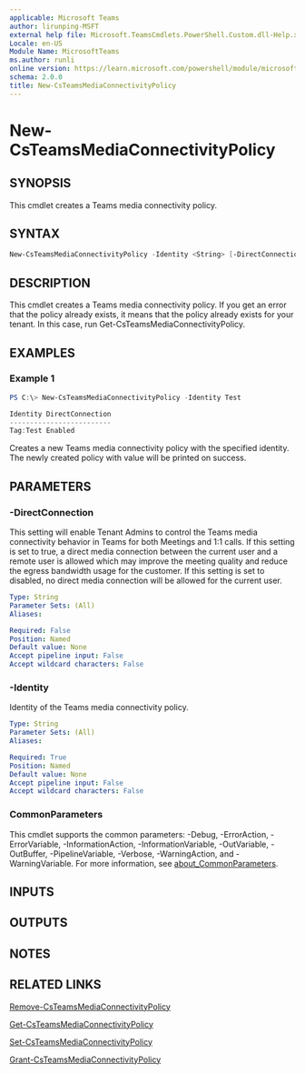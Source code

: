 ```yaml
---
applicable: Microsoft Teams
author: lirunping-MSFT
external help file: Microsoft.TeamsCmdlets.PowerShell.Custom.dll-Help.xml
Locale: en-US
Module Name: MicrosoftTeams
ms.author: runli
online version: https://learn.microsoft.com/powershell/module/microsoftteams/New-CsTeamsMediaConnectivityPolicy
schema: 2.0.0
title: New-CsTeamsMediaConnectivityPolicy
---
```


# New-CsTeamsMediaConnectivityPolicy

## SYNOPSIS
This cmdlet creates a Teams media connectivity policy.

## SYNTAX

```powershell
New-CsTeamsMediaConnectivityPolicy -Identity <String> [-DirectConnection <String>] [<CommonParameters>]
```

## DESCRIPTION
This cmdlet creates a Teams media connectivity policy. If you get an error that the policy already exists, it means that the policy already exists for your tenant. In this case, run Get-CsTeamsMediaConnectivityPolicy.

## EXAMPLES

### Example 1
```powershell
PS C:\> New-CsTeamsMediaConnectivityPolicy -Identity Test

Identity DirectConnection
-------------------------
Tag:Test Enabled
```
Creates a new Teams media connectivity policy with the specified identity.
The newly created policy with value will be printed on success.

## PARAMETERS

### -DirectConnection
This setting will enable Tenant Admins to control the Teams media connectivity behavior in Teams for both Meetings and 1:1 calls. If this setting is set to true, a direct media connection between the current user and a remote user is allowed which may improve the meeting quality and reduce the egress bandwidth usage for the customer. If this setting is set to disabled, no direct media connection will be allowed for the current user.

```yaml
Type: String
Parameter Sets: (All)
Aliases:

Required: False
Position: Named
Default value: None
Accept pipeline input: False
Accept wildcard characters: False
```

### -Identity
Identity of the Teams media connectivity policy.

```yaml
Type: String
Parameter Sets: (All)
Aliases:

Required: True
Position: Named
Default value: None
Accept pipeline input: False
Accept wildcard characters: False
```

### CommonParameters
This cmdlet supports the common parameters: -Debug, -ErrorAction, -ErrorVariable, -InformationAction, -InformationVariable, -OutVariable, -OutBuffer, -PipelineVariable, -Verbose, -WarningAction, and -WarningVariable. For more information, see [about_CommonParameters](https://go.microsoft.com/fwlink/?LinkID=113216).

## INPUTS

## OUTPUTS

## NOTES

## RELATED LINKS
[Remove-CsTeamsMediaConnectivityPolicy](https://learn.microsoft.com/powershell/module/microsoftteams/remove-csteamsmediaconnectivitypolicy)

[Get-CsTeamsMediaConnectivityPolicy](https://learn.microsoft.com/powershell/module/microsoftteams/get-csteamsmediaconnectivitypolicy)

[Set-CsTeamsMediaConnectivityPolicy](https://learn.microsoft.com/powershell/module/microsoftteams/set-csteamsmediaconnectivitypolicy)

[Grant-CsTeamsMediaConnectivityPolicy](https://learn.microsoft.com/powershell/module/microsoftteams/grant-csteamsmediaconnectivitypolicy)
